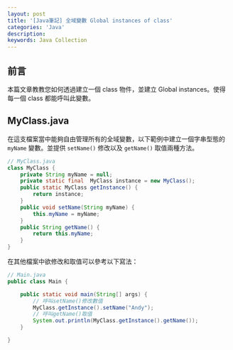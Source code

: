 ```yaml
---
layout: post
title: '[Java筆記] 全域變數 Global instances of class'
categories: 'Java'
description:
keywords: Java Collection
---
```


## 前言
本篇文章教教您如何透過建立一個 class 物件，並建立 Global instances。使得每一個 class 都能呼叫此變數。

## MyClass.java
在這支檔案當中能夠自由管理所有的全域變數，以下範例中建立一個字串型態的 `myName` 變數。並提供 `setName()` 修改以及 `getName()` 取值兩種方法。

```java
// MyClass.java
class MyClass {
    private String myName = null;
    private static final  MyClass instance = new MyClass();
    public static MyClass getInstance() {
        return instance;
    }
    public void setName(String myName) {
        this.myName = myName;
    }
    public String getName() {
        return this.myName;
    }
}
```

在其他檔案中欲修改和取值可以參考以下寫法：

```java
// Main.java
public class Main {

	public static void main(String[] args) {
        // 呼叫setName()修改數值
		MyClass.getInstance().setName("Andy");
        // 呼叫getName()取值
        System.out.println(MyClass.getInstance().getName());
	}

}
```